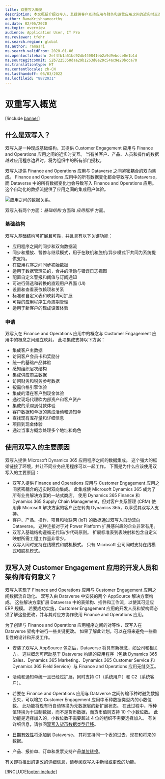 ```yaml
---
title: 双重写入概览
description: 本文概括介绍双写入，其提供客户互动应用与财务和运营应用之间的近实时交互。
author: RamaKrishnamoorthy
ms.date: 02/06/2020
ms.topic: overview
audience: Application User, IT Pro
ms.reviewer: tfehr
ms.search.region: global
ms.author: ramasri
ms.search.validFrom: 2020-01-06
ms.openlocfilehash: 2ef4fb1a51bd92db440841eb2a9d9ebcce0e1b1d
ms.sourcegitcommit: 52b7225350daa29b1263d8e29c54ac9e20bcca70
ms.translationtype: HT
ms.contentlocale: zh-CN
ms.lasthandoff: 06/03/2022
ms.locfileid: "8872931"
---
```

# <a name="dual-write-overview"></a>双重写入概览

[!include [banner](../../includes/banner.md)]





## <a name="what-is-dual-write"></a>什么是双写入？

双写入是一种现成基础结构，其提供 Customer Engagement 应用与 Finance and Operations 应用之间的近实时交互。 当有关客户、产品、人员和操作的数据越过应用程序边界时，将为组织中的所有部门授权。

双写入提供 Finance and Operations 应用与 Dataverse 之间紧密耦合的双向集成。 Finance and Operations 应用中的所有数据变化都会导致写入 Dataverse，而 Dataverse 中的所有数据变化也会导致写入 Finance and Operations 应用。 这个自动化的数据流提供了应用之间的集成用户体验。

![应用之间的数据关系。](media/dual-write-overview.jpg)

双写入有两个方面：*基础结构* 方面和 *应用程序* 方面。

### <a name="infrastructure"></a>基础结构

双写入基础结构可扩展且可靠，并且具有以下关键功能：

+ 应用程序之间的同步和双向数据流
+ 同步和播放、暂停与继续模式，用于在联机和脱机/异步模式下共同为系统提供支持。
+ 在应用程序之间同步初始数据
+ 适用于数据管理员的，合并的活动与错误日志视图
+ 配置自定义警报和阈值与订阅通知
+ 可进行筛选和转换的直观用户界面 (UI)
+ 设置和查看表依赖项和关系
+ 标准和自定义表和映射均可扩展
+ 可靠的应用程序生命周期管理
+ 适用于新客户的现成设置体验

### <a name="application"></a>申请

双写入在 Finance and Operations 应用中的概念与 Customer Engagement 应用中的概念之间建立映射。 此项集成支持以下方案：

+ 集成客户主数据
+ 访问客户会员卡和奖励分
+ 统一的基础产品体验
+ 感知组织层次结构
+ 集成供应商主数据
+ 访问财务和税务参考数据
+ 按需价格引擎体验
+ 集成的潜在客户到现金体验
+ 通过现场代理吹内部资产和客户资产
+ 集成的采购到付款体验
+ 客户数据和单据的集成活动和通知单
+ 查找现有库存量和详细信息
+ 项目到现金体验
+ 通过当事方概念处理多个地址和角色


## <a name="top-reasons-to-use-dual-write"></a>使用双写入的主要原因

双写入提供 Microsoft Dynamics 365 应用程序之间的数据集成。 这个强大的框架链接了环境，并让不同业务应用程序可以一起工作。 下面是为什么应该使用双写入的主要原因：

+ 双写入提供 Finance and Operations 应用与 Customer Engagement 应用之间紧密耦合的近实时双向集成。 此集成使 Microsoft Dynamics 365 成为了所有业务解决方案的一站式商店。 使用 Dynamics 365 Finance 和 Dynamics 365 Supply Chain Management，但对客户关系管理 (CRM) 使用非 Microsoft 解决方案的客户正在转向 Dynamics 365，以享受其双写入支持。
+ 客户、产品、操作、项目和物联网 (IoT) 的数据通过双写入自动流向 Dataverse。 这种连接对于对 Power Platform 扩展感兴趣的企业非常有用。
+ 双写入基础结构遵循无代码/少代码原则。 扩展标准表到表映射和包含自定义映射所需工程工作量非常少。
+ 双写入同时支持在线模式和脱机模式。 只有 Microsoft 公司同时支持在线模式和脱机模式。

## <a name="what-does-dual-write-mean-for-developers-and-architects-of-customer-engagement-apps"></a><a id="developer-architect"></a>双写入对 Customer Engagement 应用的开发人员和架构师有何意义？

双写入实现了 Finance and Operations 应用与 Customer Engagement 应用之间数据流自动化。 双写入由 Dataverse 中安装的两个 AppSource 解决方案构成。 这些解决方案扩展 Dataverse 中的表架构、插件和工作流，以使其可适应 ERP 规模。 若要成功实施，Customer Engagement 应用的开发人员和架构师必须了解这些更改，并与其对应方协作使用 Finance and Operations 应用。

为了创建与 Finance and Operations 应用程序之间的对等性，双写入在 Dataverse 架构中进行一些关键更改。 如果了解此计划，可以在将来避免一些重复性的设计和开发工作。

+ 安装了双写入 AppSource 包之后，Dataverse 将具有新概念，如公司和相关方。 这些概念可帮助基于 Dataverse 构建的应用程序（包括 Dynamics 365 Sales、Dynamics 365 Marketing、Dynamics 365 Customer Service 和 Dynamics 365 Field Service）与 Finance and Operations 应用无缝交互。

+ 活动和通知单统一且已经过扩展，同时支持 C1（系统用户）和 C2（系统客户）。

+ 若要在 Finance and Operations 应用与 Dataverse 之间传输币种时避免数据丢失，可以增加 Customer Engagement 应用中币种数据类型内的小数位数。 此功能将现有行自动转换为元数据层的新扩展状态。 在此过程中，币种值转换为十进制数据，而不是货币数据，而货币值则支持 10 个小数位数。 此功能是选择加入的，小数位数不需要超过 4 位的组织不需要选择加入。 有关详细信息，请参阅[双写入货币数据类型迁移](currrency-decimal-places.md)。

+ [日期有效性](../../dev-tools/date-effectivity.md)将添加到 Dataverse。 其将支持同一个表的过去、现在和将来的数据。

+ 产品、报价单、订单和发票支持产品[单位转换](../../../../supply-chain/pim/tasks/manage-unit-measure.md)。

有关即将推出的更改的详细信息，请参阅[双写入中新增或更改的功能](whats-new-dual-write.md)。



[!INCLUDE[footer-include](../../../../includes/footer-banner.md)]

